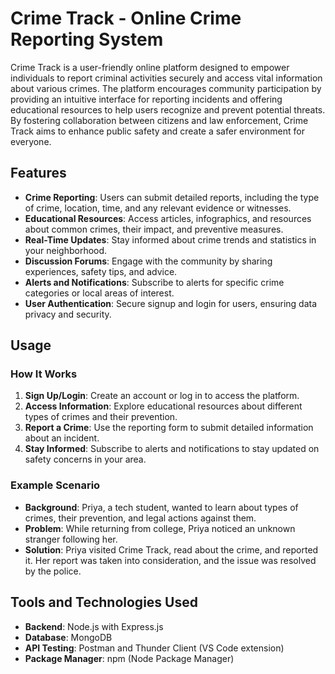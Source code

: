 # Crime Track - Online Crime Reporting System

Crime Track is a user-friendly online platform designed to empower individuals to report criminal activities securely and access vital information about various crimes. The platform encourages community participation by providing an intuitive interface for reporting incidents and offering educational resources to help users recognize and prevent potential threats. By fostering collaboration between citizens and law enforcement, Crime Track aims to enhance public safety and create a safer environment for everyone.

## Features

- **Crime Reporting**: Users can submit detailed reports, including the type of crime, location, time, and any relevant evidence or witnesses.
- **Educational Resources**: Access articles, infographics, and resources about common crimes, their impact, and preventive measures.
- **Real-Time Updates**: Stay informed about crime trends and statistics in your neighborhood.
- **Discussion Forums**: Engage with the community by sharing experiences, safety tips, and advice.
- **Alerts and Notifications**: Subscribe to alerts for specific crime categories or local areas of interest.
- **User Authentication**: Secure signup and login for users, ensuring data privacy and security.

## Usage

### How It Works

1. **Sign Up/Login**: Create an account or log in to access the platform.
2. **Access Information**: Explore educational resources about different types of crimes and their prevention.
3. **Report a Crime**: Use the reporting form to submit detailed information about an incident.
4. **Stay Informed**: Subscribe to alerts and notifications to stay updated on safety concerns in your area.

### Example Scenario

- **Background**: Priya, a tech student, wanted to learn about types of crimes, their prevention, and legal actions against them.
- **Problem**: While returning from college, Priya noticed an unknown stranger following her.
- **Solution**: Priya visited Crime Track, read about the crime, and reported it. Her report was taken into consideration, and the issue was resolved by the police.

## Tools and Technologies Used

- **Backend**: Node.js with Express.js
- **Database**: MongoDB
- **API Testing**: Postman and Thunder Client (VS Code extension)
- **Package Manager**: npm (Node Package Manager)